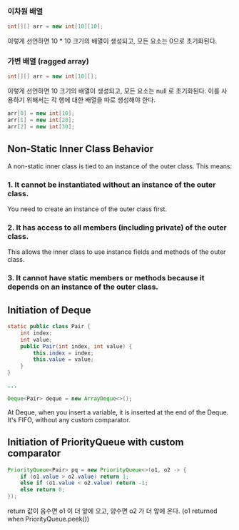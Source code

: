 

### 이차원 배열

``` java
int[][] arr = new int[10][10];
```
이렇게 선언하면 10 * 10 크기의 배열이 생성되고, 모든 요소는 0으로 초기화된다.

### 가변 배열 (ragged array)

``` java
int[][] arr = new int[10][];
```
이렇게 선언하면 10 크기의 배열이 생성되고, 모든 요소는 null 로 초기화된다.
이를 사용하기 위해서는 각 행에 대한 배열을 따로 생성해야 한다.

``` java
arr[0] = new int[10];
arr[1] = new int[20];
arr[2] = new int[30];
```

## Non-Static Inner Class Behavior

A non-static inner class is tied to an instance of the outer class. This means:
### 1.	It cannot be instantiated without an instance of the outer class.
You need to create an instance of the outer class first.
###	2.	It has access to all members (including private) of the outer class.
This allows the inner class to use instance fields and methods of the outer class.
###	3.	It cannot have static members or methods because it depends on an instance of the outer class.


## Initiation of Deque

``` java
static public class Pair {
    int index;
    int value;
    public Pair(int index, int value) {
        this.index = index;
        this.value = value;
    }
}

... 

Deque<Pair> deque = new ArrayDeque<>();
```

At Deque, when you insert a variable, it is inserted at the end of the Deque.
It's FIFO, without any custom comparator.


## Initiation of PriorityQueue with custom comparator

``` java
PriorityQueue<Pair> pq = new PriorityQueue<>(o1, o2 -> {
    if (o1.value > o2.value) return 1;
    else if (o1.value < o2.value) return -1;
    else return 0;
});
```

return 값이 음수면 o1 이 더 앞에 오고, 양수면 o2 가 더 앞에 온다. 
(o1 returned when PriorityQueue.peek())







